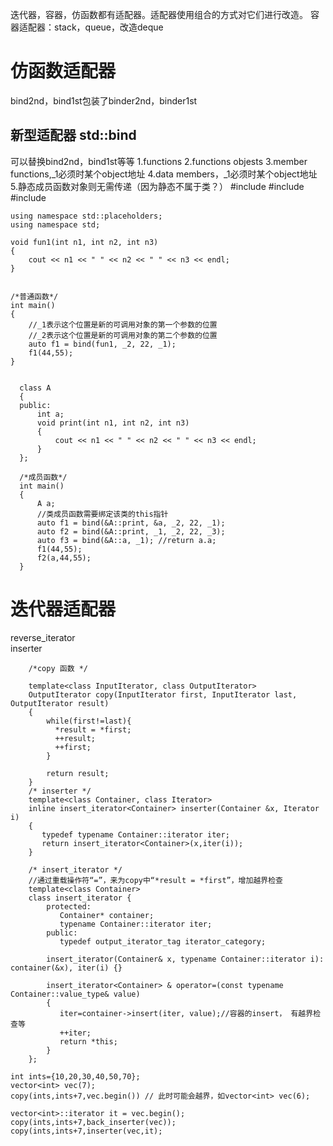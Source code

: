 迭代器，容器，仿函数都有适配器。适配器使用组合的方式对它们进行改造。 
容器适配器：stack，queue，改造deque

# 仿函数适配器 #  
bind2nd，bind1st包装了binder2nd，binder1st
## 新型适配器 std::bind ##  
可以替换bind2nd，bind1st等等
1.functions 
2.functions objests
3.member functions,\_1必须时某个object地址
4.data members，\_1必须时某个object地址
5.静态成员函数对象则无需传递（因为静态不属于类？）
    #include <iostream>
    #include <memory>
    #include <functional> 

    using namespace std::placeholders;
    using namespace std;

    void fun1(int n1, int n2, int n3)
    {
        cout << n1 << " " << n2 << " " << n3 << endl;
    }
    
    
    /*普通函数*/
    int main()
    {
        //_1表示这个位置是新的可调用对象的第一个参数的位置
        //_2表示这个位置是新的可调用对象的第二个参数的位置  
        auto f1 = bind(fun1, _2, 22, _1);
        f1(44,55);
    }
    
    
      class A
      {
      public:
          int a;
          void print(int n1, int n2, int n3)
          {
              cout << n1 << " " << n2 << " " << n3 << endl;
          }
      };

      /*成员函数*/
      int main()                                                                                                                                   
      {
          A a;
          //类成员函数需要绑定该类的this指针  
          auto f1 = bind(&A::print, &a, _2, 22, _1);
          auto f2 = bind(&A::print, _1, _2, 22, _3);
          auto f3 = bind(&A::a, _1); //return a.a;
          f1(44,55);
          f2(a,44,55);
      }


# 迭代器适配器 #  
reverse_iterator  
inserter  


        /*copy 函数 */ 

        template<class InputIterator, class OutputIterator>
        OutputIterator copy(InputIterator first, InputIterator last, OutputIterator result)
        {
            while(first!=last){
              *result = *first;
              ++result;
              ++first;
            }

            return result;
        }
        /* inserter */
        template<class Container, class Iterator>
        inline insert_iterator<Container> inserter(Container &x, Iterator i)
        {
           typedef typename Container::iterator iter;
           return insert_iterator<Container>(x,iter(i));
        }
        
        /* insert_iterator */
        //通过重载操作符“=”，来为copy中“*result = *first”，增加越界检查
        template<class Container>
        class insert_iterator {
            protected: 
               Container* container;
               typename Container::iterator iter;
            public:
               typedef output_iterator_tag iterator_category;

            insert_iterator(Container& x, typename Container::iterator i): container(&x), iter(i) {}

            insert_iterator<Container> & operator=(const typename Container::value_type& value)
            {
               iter=container->insert(iter, value);//容器的insert， 有越界检查等
               ++iter;
               return *this;
            }   
        };
        
    int ints={10,20,30,40,50,70};
    vector<int> vec(7);
    copy(ints,ints+7,vec.begin()) // 此时可能会越界，如vector<int> vec(6); 

    vector<int>::iterator it = vec.begin();  
    copy(ints,ints+7,back_inserter(vec)); 
    copy(ints,ints+7,inserter(vec,it);    
